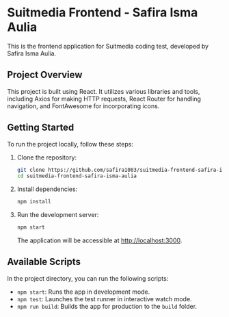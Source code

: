 # Suitmedia Frontend - Safira Isma Aulia

This is the frontend application for Suitmedia coding test, developed by Safira Isma Aulia.

## Project Overview

This project is built using React. It utilizes various libraries and tools, including Axios for making HTTP requests, React Router for handling navigation, and FontAwesome for incorporating icons.

## Getting Started

To run the project locally, follow these steps:

1. Clone the repository:

   ```bash
   git clone https://github.com/safira1003/suitmedia-frontend-safira-isma-aulia.git
   cd suitmedia-frontend-safira-isma-aulia
   ```

2. Install dependencies:

   ```bash
   npm install
   ```

3. Run the development server:

   ```bash
   npm start
   ```

   The application will be accessible at [http://localhost:3000](http://localhost:3000).

## Available Scripts

In the project directory, you can run the following scripts:

- `npm start`: Runs the app in development mode.
- `npm test`: Launches the test runner in interactive watch mode.
- `npm run build`: Builds the app for production to the `build` folder.


